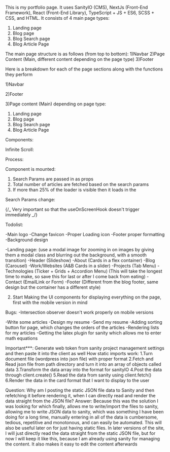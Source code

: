 This is my portfolio page. It uses SanityIO (CMS), NextJs (Front-End Framework), React (Front-End Library), TypeScript + JS + ES6, SCSS + CSS, and HTML. It consists of 4 main page types:

1. Landing page
2. Blog page
3. Blog Search page
4. Blog Article Page

The main page structure is as follows (from top to bottom):
1)Navbar
2)Page Content (Main, different content depending on the page type)
3)Footer

Here is a breakdown for each of the page sections along with the functions they perform

1)Navbar

2)Footer

3)Page content (Main) depending on page type:

1. Landing page
2. Blog page
3. Blog Search page
4. Blog Article Page

Components:

Infinite Scroll:

Process:

Component is mounted:

1. Search Params are passed in as props
2. Total number of articles are fetched based on the search params
3. If more than 25% of the loader is visible then it loads in the

Search Params change:

{/_ Very important so that the useOnScreenHook doesn't trigger immediately _/}

Todolist:

<!-- -Navbar with day and night toggle switch -->
<!-- -Blog Article page -->
<!-- -Loading page with nextJS -->
<!-- -Searching for nothing on the articles page will just send you to the blog page, which by default will load all of the newest articles -->
<!-- -Adding category searching option
-Adding Date searching option -->
<!-- -Get rid of scrollbar -->
<!-- -Create section shapes -->
<!-- -Get text fragment scroll to to work, and make the scrolling smooth -->

-Main logo
-Change favicon
-Proper Loading icon
-Footer proper formatting
-Background design

-Landing page: (use a modal image for zooming in on images by giving them a modal class and blurring out the background, with a smooth transition)
-Header (Slideshow)
-About (Cards in a flex container)
-Blog (Carousel)
-Work/Websites (A&B Cards in a slider)
-Projects (Tab Menu)
-Technologies (Ticker + Grids + Accordion Menu) (This will take the longest time to make, so save this for last or after I come back from eating)
-Contact (EmailLink or Form)
-Footer (Different from the blog footer, same design but the container has a different style)

<!-- 1. Write down the test content and actual content, status: Done. With the exception of the technologies section which requires me to enter data into sanity studio,
   everything else is done with test/template content and mostly real content as well, once I have eaten breakfast and picked up my vyvanse, finish the technologies section for the content -->

2. Start Making the UI components for displaying everything on the page, first with the mobile version in mind

Bugs:
-Intersection observer doesn't work properly on mobile versions

-Write some articles
-Design my resume
-Send my resume
-Adding sorting button for page, which changes the orders of the articles
-Rendering lists for my articles
-Getting the latex plugin for sanity which allows me to enter math equations

Important\*\*\*: Generate web token from sanity project management settings and then paste it into the client as well
How static imports work:
1.Turn document file (wordpress into json file) with proper format
2.Fetch and Read json file from path directory and turn it into an array of objects called data
3.Transform the data array into the format for sanityIO
4.Post the data through client.create()
5.Read the data from sanity using client.fetch()
6.Render the data in the card format that I want to display to the user

Question: Why am I posting the static JSON file data to Sanity and then refetching it before rendering it, when I can directly read and render the data straight from the JSON file? Answer: Because this was the solution I was looking for which finally, allows me to write/import the files to sanity, allowing me to write JSON data to sanity, which was something I have been doing for a long time, manually entering in all of the data is cumbersome, tedious, repetitive and monotonous, and can easily be automated. This will also be useful later on for just having static files. In later versions of the site, I will just directly read the data straight from the static JSON file, but for now I will keep it like this, because I am already using sanity for managing the content. It also makes it easy to edit the content afterwards
